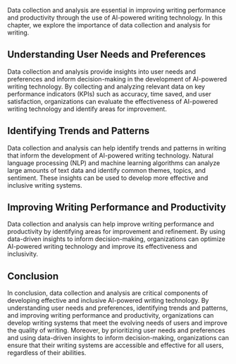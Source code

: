 
Data collection and analysis are essential in improving writing performance and productivity through the use of AI-powered writing technology. In this chapter, we explore the importance of data collection and analysis for writing.

Understanding User Needs and Preferences
----------------------------------------

Data collection and analysis provide insights into user needs and preferences and inform decision-making in the development of AI-powered writing technology. By collecting and analyzing relevant data on key performance indicators (KPIs) such as accuracy, time saved, and user satisfaction, organizations can evaluate the effectiveness of AI-powered writing technology and identify areas for improvement.

Identifying Trends and Patterns
-------------------------------

Data collection and analysis can help identify trends and patterns in writing that inform the development of AI-powered writing technology. Natural language processing (NLP) and machine learning algorithms can analyze large amounts of text data and identify common themes, topics, and sentiment. These insights can be used to develop more effective and inclusive writing systems.

Improving Writing Performance and Productivity
----------------------------------------------

Data collection and analysis can help improve writing performance and productivity by identifying areas for improvement and refinement. By using data-driven insights to inform decision-making, organizations can optimize AI-powered writing technology and improve its effectiveness and inclusivity.

Conclusion
----------

In conclusion, data collection and analysis are critical components of developing effective and inclusive AI-powered writing technology. By understanding user needs and preferences, identifying trends and patterns, and improving writing performance and productivity, organizations can develop writing systems that meet the evolving needs of users and improve the quality of writing. Moreover, by prioritizing user needs and preferences and using data-driven insights to inform decision-making, organizations can ensure that their writing systems are accessible and effective for all users, regardless of their abilities.

